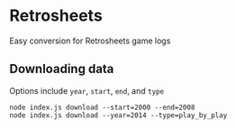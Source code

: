 Retrosheets
===========

Easy conversion for Retrosheets game logs

## Downloading data

Options include `year`, `start`, `end`, and `type`

	node index.js download --start=2000 --end=2008
	node index.js download --year=2014 --type=play_by_play

